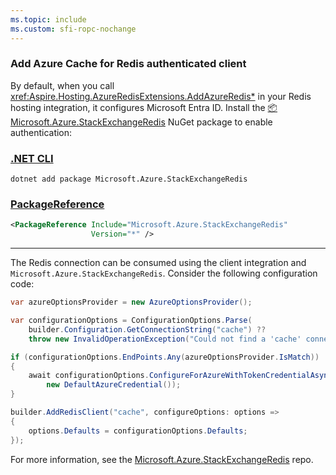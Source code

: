 ```yaml
---
ms.topic: include
ms.custom: sfi-ropc-nochange
---
```


### Add Azure Cache for Redis authenticated client

By default, when you call <xref:Aspire.Hosting.AzureRedisExtensions.AddAzureRedis*> in your Redis hosting integration, it configures Microsoft Entra ID. Install the [📦 Microsoft.Azure.StackExchangeRedis](https://www.nuget.org/packages/Microsoft.Azure.StackExchangeRedis) NuGet package to enable authentication:

### [.NET CLI](#tab/dotnet-cli)

```dotnetcli
dotnet add package Microsoft.Azure.StackExchangeRedis
```

### [PackageReference](#tab/package-reference)

```xml
<PackageReference Include="Microsoft.Azure.StackExchangeRedis"
                  Version="*" />
```

---

The Redis connection can be consumed using the client integration and `Microsoft.Azure.StackExchangeRedis`. Consider the following configuration code:

```csharp
var azureOptionsProvider = new AzureOptionsProvider();

var configurationOptions = ConfigurationOptions.Parse(
    builder.Configuration.GetConnectionString("cache") ?? 
    throw new InvalidOperationException("Could not find a 'cache' connection string."));

if (configurationOptions.EndPoints.Any(azureOptionsProvider.IsMatch))
{
    await configurationOptions.ConfigureForAzureWithTokenCredentialAsync(
        new DefaultAzureCredential());
}

builder.AddRedisClient("cache", configureOptions: options =>
{
    options.Defaults = configurationOptions.Defaults;
});
```

For more information, see the [Microsoft.Azure.StackExchangeRedis](https://github.com/Azure/Microsoft.Azure.StackExchangeRedis) repo.
